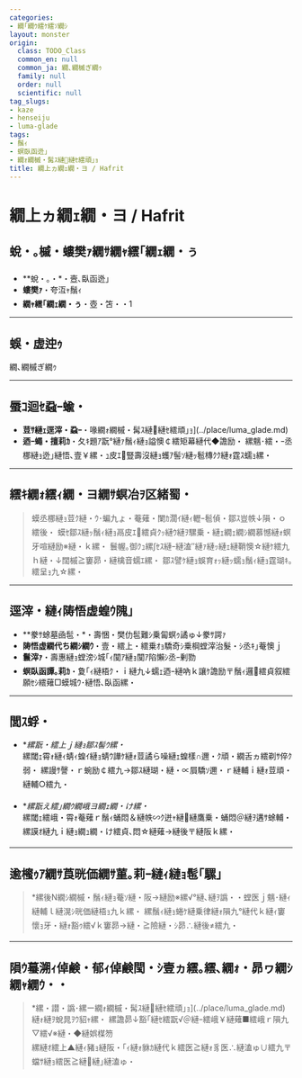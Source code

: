 ```yaml
---
categories:
- 繝｢繝ｳ繧ｹ繧ｿ繝ｼ
layout: monster
origin:
  class: TODO_Class
  common_en: null
  common_ja: 繝､繝槭ぎ繝ｩ
  family: null
  order: null
  scientific: null
tag_slugs:
- kaze
- henseiju
- luma-glade
tags:
- 鬚ｨ
- 螟臥函迯｣
- 繝ｫ繝槭・髯ｽ縺縺ｾ繧頑｣ｮ
title: 繝上ヵ繝ｪ繝・ヨ / Hafrit
---
```


# 繝上ヵ繝ｪ繝・ヨ / Hafrit

## 蛻・｡槭・螻樊ｧ繝ｻ繝ｬ繧｢繝ｪ繝・ぅ

* **蛻・｡・*・壼､臥函迯｣  
* **螻樊ｧ**・夸沍ｬ鬚ｨ  
* **繝ｬ繧｢繝ｪ繝・ぅ**・壺・笘・・1

---

## 蜈・虚迚ｩ

繝､繝槭ぎ繝ｩ

---

## 蜃ｺ迴ｾ蝨ｰ蝓・

* **荳ｻ縺ｪ逕滓・蝨ｰ**・喙繝ｫ繝槭・髯ｽ縺縺ｾ繧頑｣ｮ](../place/luma_glade.md)  
* **迺ｰ蠅・擅莉ｶ**・夂ｷ題ｱ翫°縺ｧ鬚ｨ縺ｮ謚懊￠繧矩幕縺代◆譫励・ 
縲魑･繧・ｰ丞梛縺ｮ迯｣縺悟､壹￥縲・ｭ皮ｴ豎壽沒縺ｮ蠖ｱ髻ｿ縺ｯ髱槫ｸｸ縺ｫ霆ｽ蠕ｮ縲・

---

## 繧ｷ繝ｫ繧ｨ繝・ヨ繝ｻ螟冶ｦ区緒蜀・

> 蟆丞梛縺ｮ荳ｸ縺・ｳ･蝙九ょ・菴薙・闌ｶ濶ｲ縺ｨ轣ｰ髱偵・鄒ｽ豈帙↓隕・ｏ繧後・ 
> 蟆ｾ鄒ｽ縺ｯ鬚ｨ縺ｮ鬲皮ｴ繧貞ｸｯ縺ｳ縺ｦ騾乗・縺ｪ繝ｪ繝ｼ繝慕憾縺ｫ螟牙喧縺励※縺・ｋ縲・ 
> 鬟幄｡御ｸｭ縲∫ｾｽ縺ｰ縺溘″縺ｧ縺ｯ縺ｪ縺鞘懊☆縺ｹ繧九ｈ縺・↓闊槭≧窶昴・縺檎音蠕ｴ縲・ 
> 鄒ｽ譬ｹ縺ｮ蜈育ｫｯ縺ｯ蠕ｮ鬚ｨ縺ｮ霆瑚ｷ｡繧呈ｮ九☆縲・

---

## 逕滓・縺ｨ陦悟虚蝗ｳ隗｣

* **豢ｻ蜍墓凾髢・*・壽悃・樊仂髢難ｼ乗匐螟ｩ譎ゅ↓豢ｻ諤ｧ  
* **陦悟虚繝代ち繝ｼ繝ｳ**・壹・繧上・繧乗ｵｮ驕奇ｼ乗棡螳滓治髮・ｼ丞ｷ｣菴懊ｊ  
* **鬟滓ｧ**・壽惠縺ｮ螳滂ｼ城｢ｨ闃ｱ縺ｮ闃ｱ陷懶ｼ丞ｰ剰勠  
* **螟臥函譚｡莉ｶ**・夐｢ｨ縺梧ｸ・ｉ縺九↓蠕ｪ迺ｰ縺吶ｋ讓ｹ譫励〒鬚ｨ邏繧貞叙繧願ｾｼ繧薙□蟆城ｳ･縺悟､臥函縲・

---

## 閭ｽ蜉・

* **縲翫・繧上ｊ縺ｮ鄒ｽ髻ｳ縲・*  
縲閾ｪ霄ｫ縺ｨ蜻ｨ蝗ｲ縺ｮ蜻ｳ譁ｹ縺ｫ荳譎ら噪縺ｪ蝗樣∩邇・ｸ頑・繝舌ヵ繧剃ｻ倅ｸ弱・ 
縲謾ｻ謦・ｒ蜿励￠繧九→鄒ｽ縺瑚・縺・∝屓驕ｿ邇・ｒ縺輔ｉ縺ｫ荳頑・縺輔○繧九・

* **縲翫え繧｣繝ｳ繝峨ヨ繝ｪ繝・け縲・*  
縲閾ｪ繧峨・霄ｫ菴薙ｒ鬚ｨ蛹悶＆縺帙∽ｸ迸ｬ縺縺鷹乗・蛹悶＠縺ｦ遘ｻ蜍輔・ 
縲謨ｵ縺九ｉ縺ｮ繝ｭ繝・け繧貞､悶☆縺薙→縺後〒縺阪ｋ縲・

---

## 逾櫁ｩｱ繝ｻ莨晄価繝ｻ菫｡莉ｰ縺ｨ縺ｮ髢｢騾｣

> *縲後Ν繝ｼ繝槭・鬚ｨ縺ｮ菴ｿ縺・阪→縺励※縲√°縺､縺ｦ譌・・螳医ｊ魑･縺ｨ縺輔ｌ縺滉ｼ晄価縺梧ｮ九ｋ縲・ 
縲鬚ｨ縺ｮ蜷ｹ縺乗律縺ｫ隕九°縺代ｋ縺ｨ窶懷ｮ牙・縺ｫ豁ｩ繧√ｋ窶昴→縺・≧險縺・ｼ昴∴縺後≠繧九・

---

## 隕ｳ蟇溯ｨ倬鹸・郁ｨ倬鹸閠・ｼ壹ヵ繧｡繧､繝ｫ・昴ヮ繝ｼ繝ｬ繝ｳ・・

> *縲・譛・譌･縲ー繝ｫ繝槭・髯ｽ縺縺ｾ繧頑｣ｮ](../place/luma_glade.md)縺ｫ縺ｦ蛻晁ｦｳ貂ｬ縲・ 
縲譫昴↓豁｢縺ｾ繧翫√＠縺ｰ繧峨￥縺薙■繧峨ｒ隕九▽繧√※縺・◆縺娯楳笏  
縲縺ｵ繧上▲縺ｨ豬ｮ縺阪・｢ｨ縺ｫ貅ｶ縺代ｋ繧医≧縺ｫ豸医∴縺溘ゅ∪繧九〒蟷ｻ縺ｮ繧医≧縺縺｣縺溘ゅ・